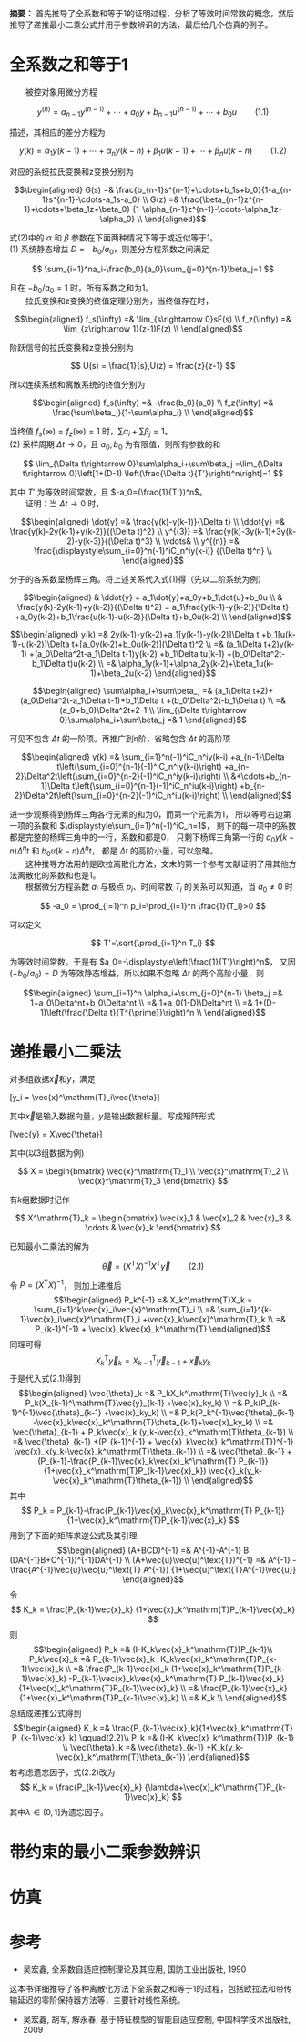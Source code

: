 **摘要：** 首先推导了全系数和等于1的证明过程，分析了等效时间常数的概念，然后推导了递推最小二乘公式并用于参数辨识的方法，最后给几个仿真的例子。
# 全系数之和等于1
&emsp;&emsp;被控对象用微分方程

$$ y^{(n)}=a_{n-1}y^{(n-1)}+\cdots+a_0y+b_{n-1}u^{(n-1)}+\cdots+b_0u\qquad(1.1) $$

描述，其相应的差分方程为

$$ y(k)=\alpha_1y(k-1)+\cdots+\alpha_ny(k-n)
+\beta_1u(k-1)+\cdots+\beta_nu(k-n)\qquad(1.2) $$

对应的系统拉氏变换和z变换分别为

$$\begin{aligned}
G(s) =& \frac{b_{n-1}s^{n-1}+\cdots+b_1s+b_0}{1-a_{n-1}s^{n-1}-\cdots-a_1s-a_0} \\
G(z) =& \frac{\beta_{n-1}z^{n-1}+\cdots+\beta_1z+\beta_0}
{1-\alpha_{n-1}z^{n-1}-\cdots-\alpha_1z-\alpha_0} \\
\end{aligned}$$

式(2)中的 $\alpha$ 和 $\beta$ 参数在下面两种情况下等于或近似等于1。  
(1) 系统静态增益 $D=-b_0/a_0$，则差分方程系数之间满足

$$ \sum_{i=1}^na_i-\frac{b_0}{a_0}\sum_{j=0}^{n-1}\beta_j=1 $$

且在 $-b_0/a_0=1$ 时，所有系数之和为1。  
&emsp;&emsp;拉氏变换和z变换的终值定理分别为，当终值存在时，

$$\begin{aligned}
f_s(\infty) =& \lim_{s\rightarrow 0}sF(s) \\
f_z(\infty) =& \lim_{z\rightarrow 1}(z-1)F(z) \\
\end{aligned}$$

阶跃信号的拉氏变换和z变换分别为

$$ U(s) = \frac{1}{s},U(z) = \frac{z}{z-1} $$

所以连续系统和离散系统的终值分别为

$$\begin{aligned}
f_s(\infty) =& -\frac{b_0}{a_0} \\
f_z(\infty) =& \frac{\sum\beta_j}{1-\sum\alpha_i} \\
\end{aligned}$$

当终值 $f_s(\infty)=f_z(\infty)=1$ 时，$\sum\alpha_i+\sum\beta_j=1$。  
(2) 采样周期 $\Delta t\rightarrow 0$，且 $a_0,b_0$ 为有限值，则所有参数的和

$$
\lim_{\Delta t\rightarrow 0}\sum\alpha_i+\sum\beta_j
=\lim_{\Delta t\rightarrow 0}\left[1+(D-1)
\left(\frac{\Delta t}{T'}\right)^n\right]=1
$$

其中 $T'$ 为等效时间常数，且 $-a_0=(\frac{1}{T'})^n$。  
&emsp;&emsp;证明：当 $\Delta t\rightarrow 0$ 时，

$$\begin{aligned}
\dot{y} =& \frac{y(k)-y(k-1)}{\Delta t} \\
\ddot{y} =& \frac{y(k)-2y(k-1)+y(k-2)}{(\Delta t)^2} \\
y^{(3)} =& \frac{y(k)-3y(k-1)+3y(k-2)-y(k-3)}{(\Delta t)^3} \\
\vdots& \\
y^{(n)} =& \frac{\displaystyle\sum_{i=0}^n(-1)^iC_n^iy(k-i)}
{(\Delta t)^n} \\
\end{aligned}$$

分子的各系数呈杨辉三角。将上述关系代入式(1)得（先以二阶系统为例）

$$\begin{aligned}
& \ddot{y} = a_1\dot{y}+a_0y+b_1\dot{u}+b_0u \\
& \frac{y(k)-2y(k-1)+y(k-2)}{(\Delta t)^2} = a_1\frac{y(k-1)-y(k-2)}{\Delta t}
+a_0y(k-2)+b_1\frac{u(k-1)-u(k-2)}{\Delta t}+b_0u(k-2) \\
\end{aligned}$$

$$\begin{aligned}
y(k) =& 2y(k-1)-y(k-2)+a_1[y(k-1)-y(k-2)]\Delta t
+b_1[u(k-1)-u(k-2)]\Delta t+[a_0y(k-2)+b_0u(k-2)](\Delta t)^2 \\
=& (a_1\Delta t+2)y(k-1) +(a_0\Delta^2t-a_1\Delta t-1)y(k-2)
+b_1\Delta tu(k-1) +(b_0\Delta^2t-b_1\Delta t)u(k-2) \\
=& \alpha_1y(k-1)+\alpha_2y(k-2)+\beta_1u(k-1)+\beta_2u(k-2)
\end{aligned}$$

$$\begin{aligned}
\sum\alpha_i+\sum\beta_j
=& (a_1\Delta t+2)+(a_0\Delta^2t-a_1\Delta t-1)+b_1\Delta t
+(b_0\Delta^2t-b_1\Delta t) \\
=& (a_0+b_0)\Delta^2t+2-1 \\
\lim_{\Delta t\rightarrow 0}\sum\alpha_i+\sum\beta_j =& 1
\end{aligned}$$

可见不包含 $\Delta t$ 的一阶项。再推广到n阶，省略包含 $\Delta t$ 的高阶项

$$\begin{aligned}
y(k) =& \sum_{i=1}^n(-1)^iC_n^iy(k-i)
+a_{n-1}\Delta t\left(\sum_{i=0}^{n-1}(-1)^iC_n^iy(k-i)\right)
+a_{n-2}\Delta^2t\left(\sum_{i=0}^{n-2}(-1)^iC_n^iy(k-i)\right) \\
&+\cdots+b_{n-1}\Delta t\left(\sum_{i=0}^{n-1}(-1)^iC_n^iu(k-i)\right)
+b_{n-2}\Delta^2t\left(\sum_{i=0}^{n-2}(-1)^iC_n^iu(k-i)\right) \\
\end{aligned}$$

进一步观察得到杨辉三角各行元素的和为0，而第一个元素为1，
所以等号右边第一项的系数和 $\displaystyle\sum_{i=1}^n(-1)^iC_n=1$，
剩下的每一项中的系数都是完整的杨辉三角中的一行，系数和都是0，
只剩下杨辉三角第一行的 $a_0y(k-n)\Delta^nt$ 和  $b_0u(k-n)\Delta^nt$，
都是 $\Delta t$ 的高阶小量，可以忽略。  
&emsp;&emsp;这种推导方法用的是欧拉离散化方法，文末的第一个参考文献证明了用其他方法离散化的系数和也是1。  
&emsp;&emsp;根据微分方程系数 $a_i$ 与极点 $p_i$、时间常数 $T_i$ 的关系可以知道，当 $a_0 \neq 0$ 时  

$$ -a_0 = \prod_{i=1}^n p_i=\prod_{i=1}^n \frac{1}{T_i}>0 $$

可以定义

$$ T'=\sqrt{\prod_{i=1}^n T_i} $$

为等效时间常数。于是有 $a_0=-\displaystyle\left(\frac{1}{T'}\right)^n$，
又因 $(-b_0/a_0)=D$ 为等效静态增益，所以如果不忽略 $\Delta t$ 的两个高阶小量，则

$$\begin{aligned}
\sum_{i=1}^n \alpha_i+\sum_{j=0}^{n-1} \beta_j
=& 1+a_0\Delta^nt+b_0\Delta^nt \\
=& 1+a_0(1-D)\Delta^nt \\
=& 1+(D-1)\left(\frac{\Delta t}{T^{\prime}}\right)^n \\
\end{aligned}$$

# 递推最小二乘法
对多组数据$\vec{x}$和$y$，满足

\[y_i = \vec{x}^\mathrm{T}_i\vec{\theta}\]

其中$\vec{x}$是输入数据向量，$y$是输出数据标量。写成矩阵形式

\[\vec{y} = X\vec{\theta}\]

其中(以3组数据为例)

$$
    X = \begin{bmatrix}
        \vec{x}^\mathrm{T}_1 \\
        \vec{x}^\mathrm{T}_2 \\
        \vec{x}^\mathrm{T}_3
    \end{bmatrix}
$$

有$k$组数据时记作

$$
    X^\mathrm{T}_k = \begin{bmatrix}
        \vec{x}_1 & \vec{x}_2 & \vec{x}_3 &
        \cdots & \vec{x}_k
    \end{bmatrix}
$$

已知最小二乘法的解为

$$
    \vec{\theta}
    =(X^\mathrm{T}X)^{-1}
    X^\mathrm{T}\vec{y}\qquad(2.1)
$$

令 $P = (X^\mathrm{T}X)^{-1}$，
则加上递推后
$$\begin{aligned}
    P_k^{-1} =& X_k^\mathrm{T}X_k
    = \sum_{i=1}^k\vec{x}_i\vec{x}^\mathrm{T}_i \\
    =& \sum_{i=1}^{k-1}\vec{x}_i\vec{x}^\mathrm{T}_i
    +\vec{x}_k\vec{x}^\mathrm{T}_k \\
    =& P_{k-1}^{-1} + \vec{x}_k\vec{x}_k^\mathrm{T}
\end{aligned}$$
同理可得
$$
    X_k^\mathrm{T}\vec{y}_k
    =X_{k-1}^\mathrm{T}\vec{y}_{k-1}
    +\vec{x}_ky_k
$$
于是代入式(2.1)得到
$$\begin{aligned}
    \vec{\theta}_k =& P_kX_k^\mathrm{T}\vec{y}_k \\
    =& P_k(X_{k-1}^\mathrm{T}\vec{y}_{k-1}
    +\vec{x}_ky_k) \\
    =& P_k(P_{k-1}^{-1}\vec{\theta}_{k-1}
    +\vec{x}_ky_k) \\
    =& P_k(P_k^{-1}\vec{\theta}_{k-1}
    -\vec{x}_k\vec{x}_k^\mathrm{T}\theta_{k-1}+\vec{x}_ky_k) \\
    =& \vec{\theta}_{k-1} + P_k\vec{x}_k
    (y_k-\vec{x}_k^\mathrm{T}\theta_{k-1}) \\
    =& \vec{\theta}_{k-1}
    +(P_{k-1}^{-1} + \vec{x}_k\vec{x}_k^\mathrm{T})^{-1}
    \vec{x}_k(y_k-\vec{x}_k^\mathrm{T}\theta_{k-1}) \\
    =& \vec{\theta}_{k-1}
    +(P_{k-1}-\frac{P_{k-1}\vec{x}_k\vec{x}_k^\mathrm{T}
    P_{k-1}}{1+\vec{x}_k^\mathrm{T}P_{k-1}\vec{x}_k})
    \vec{x}_k(y_k-\vec{x}_k^\mathrm{T}\theta_{k-1}) \\
\end{aligned}$$
其中
$$
    P_k = P_{k-1}-\frac{P_{k-1}\vec{x}_k\vec{x}_k^\mathrm{T}
    P_{k-1}}{1+\vec{x}_k^\mathrm{T}P_{k-1}\vec{x}_k}
$$
用到了下面的矩阵求逆公式及其引理
$$\begin{aligned}
    (A+BCD)^{-1} =& A^{-1}-A^{-1} B
    (DA^{-1}B+C^{-1})^{-1}DA^{-1} \\
    (A+\vec{u}\vec{u}^\text{T})^{-1} =& A^{-1}
    -\frac{A^{-1}\vec{u}\vec{u}^\text{T} A^{-1}}
    {1+\vec{u}^\text{T}A^{-1}\vec{u}}
\end{aligned}$$
令
$$
    K_k = \frac{P_{k-1}\vec{x}_k}
    {1+\vec{x}_k^\mathrm{T}P_{k-1}\vec{x}_k}
$$
则
$$\begin{aligned}
    P_k =& (I-K_k\vec{x}_k^\mathrm{T})P_{k-1}\\
    P_k\vec{x}_k =& P_{k-1}\vec{x}_k
    -K_k\vec{x}_k^\mathrm{T}P_{k-1}\vec{x}_k \\
    =& \frac{P_{k-1}\vec{x}_k
    (1+\vec{x}_k^\mathrm{T}P_{k-1}\vec{x}_k)
    -P_{k-1}\vec{x}_k\vec{x}_k^\mathrm{T}
    P_{k-1}\vec{x}_k}
    {1+\vec{x}_k^\mathrm{T}P_{k-1}\vec{x}_k} \\
    =& \frac{P_{k-1}\vec{x}_k}
    {1+\vec{x}_k^\mathrm{T}P_{k-1}\vec{x}_k} \\
    =& K_k \\
\end{aligned}$$
总结成递推公式得到
$$\begin{aligned}
    K_k =& \frac{P_{k-1}\vec{x}_k}{1+\vec{x}_k^\mathrm{T}
    P_{k-1}\vec{x}_k} \qquad(2.2)\\
    P_k =& (I-K_k\vec{x}_k^\mathrm{T})P_{k-1} \\
    \vec{\theta}_k =& \vec{\theta}_{k-1}
    +K_k(y_k-\vec{x}_k^\mathrm{T}\theta_{k-1}) 
\end{aligned}$$
若考虑遗忘因子，式(2.2)改为
$$
    K_k = \frac{P_{k-1}\vec{x}_k}
    {\lambda+\vec{x}_k^\mathrm{T}P_{k-1}\vec{x}_k}
$$
其中$\lambda\in(0,1]$为遗忘因子。

# 带约束的最小二乘参数辨识

# 仿真

# 参考
- 吴宏鑫, 全系数自适应控制理论及其应用, 国防工业出版社, 1990

这本书详细推导了各种离散化方法下全系数之和等于1的过程，包括欧拉法和带传输延迟的零阶保持器方法等，主要针对线性系统。
- 吴宏鑫, 胡军, 解永春, 基于特征模型的智能自适应控制, 中国科学技术出版社, 2009


